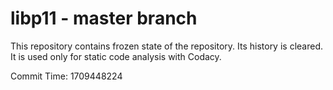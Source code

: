 # libp11 - master branch

This repository contains frozen state of the repository.
Its history is cleared. It is used only for static code
analysis with Codacy.

Commit Time: 1709448224
